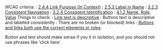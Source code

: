 WCAG criteria:
: [2.4.4 Link Purpose (In Context)]({wcagify})
: [2.5.3 Label in Name]({wcagify})
: [3.2.3 Consistent Navigation]({wcagify})
: [3.2.4 Consistent Identification]({wcagify})
: [4.1.2 Name, Role, Value]({wcagify})
Things to check:
: [Link text is descriptive](https://www.gov.uk/guidance/content-design/links#writing-link-text)
: Buttons text is descriptive and labelled consistently
: There are no broken (or blocked) links
: [Buttons and links both use the correct elements or roles](/guidance-for-your-job-role/software-engineer-or-frontend-developer#correct-)

Button and text should make sense if you it in isolation, and you should not use phrases like 'click here'.

